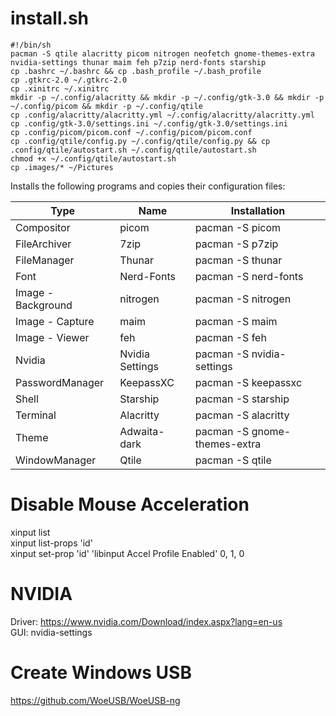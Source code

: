 # install.sh

```
#!/bin/sh
pacman -S qtile alacritty picom nitrogen neofetch gnome-themes-extra nvidia-settings thunar maim feh p7zip nerd-fonts starship
cp .bashrc ~/.bashrc && cp .bash_profile ~/.bash_profile
cp .gtkrc-2.0 ~/.gtkrc-2.0
cp .xinitrc ~/.xinitrc
mkdir -p ~/.config/alacritty && mkdir -p ~/.config/gtk-3.0 && mkdir -p ~/.config/picom && mkdir -p ~/.config/qtile
cp .config/alacritty/alacritty.yml ~/.config/alacritty/alacritty.yml
cp .config/gtk-3.0/settings.ini ~/.config/gtk-3.0/settings.ini
cp .config/picom/picom.conf ~/.config/picom/picom.conf
cp .config/qtile/config.py ~/.config/qtile/config.py && cp .config/qtile/autostart.sh ~/.config/qtile/autostart.sh
chmod +x ~/.config/qtile/autostart.sh
cp .images/* ~/Pictures
```

Installs the following programs and copies their configuration files:

| Type | Name | Installation |
|----------|-----------|---------------------|
| Compositor | picom | pacman -S picom |
| FileArchiver | 7zip | pacman -S p7zip |
| FileManager | Thunar | pacman -S thunar |
| Font | Nerd-Fonts | pacman -S nerd-fonts |
| Image - Background | nitrogen | pacman -S nitrogen |
| Image - Capture | maim | pacman -S maim |
| Image - Viewer | feh | pacman -S feh |
| Nvidia | Nvidia Settings | pacman -S nvidia-settings |
| PasswordManager | KeepassXC | pacman -S keepassxc |
| Shell | Starship | pacman -S starship |
| Terminal | Alacritty | pacman -S alacritty |
| Theme | Adwaita-dark | pacman -S gnome-themes-extra |
| WindowManager | Qtile | pacman -S qtile |

# Disable Mouse Acceleration 

xinput list <br>
xinput list-props 'id' <br>
xinput set-prop 'id' 'libinput Accel Profile Enabled' 0, 1, 0 

# NVIDIA

Driver: https://www.nvidia.com/Download/index.aspx?lang=en-us <br>
GUI: nvidia-settings

# Create Windows USB
https://github.com/WoeUSB/WoeUSB-ng
